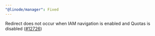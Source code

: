 ```yaml
---
"@linode/manager": Fixed
---
```


Redirect does not occur when IAM navigation is enabled and Quotas is disabled ([#12726](https://github.com/linode/manager/pull/12726))

